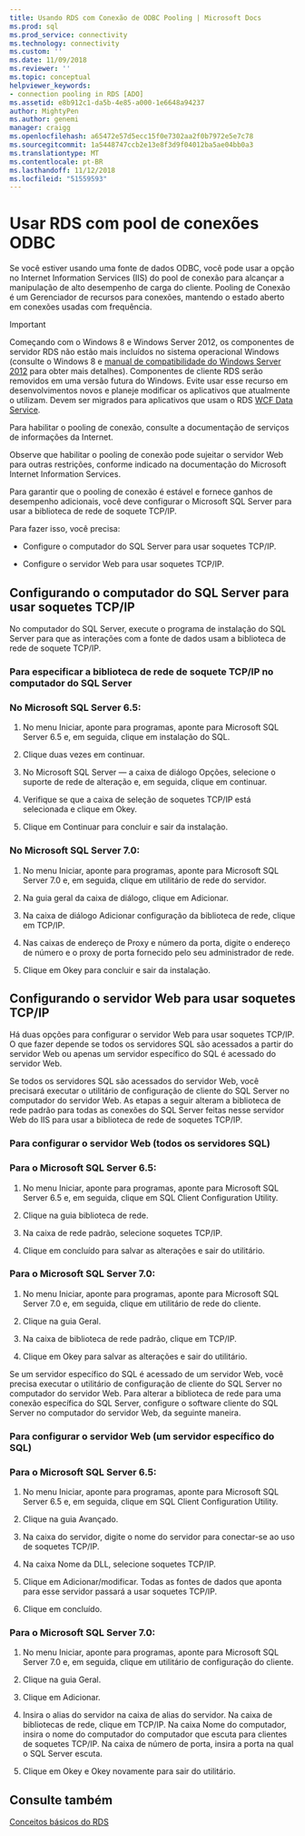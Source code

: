 ```yaml
---
title: Usando RDS com Conexão de ODBC Pooling | Microsoft Docs
ms.prod: sql
ms.prod_service: connectivity
ms.technology: connectivity
ms.custom: ''
ms.date: 11/09/2018
ms.reviewer: ''
ms.topic: conceptual
helpviewer_keywords:
- connection pooling in RDS [ADO]
ms.assetid: e8b912c1-da5b-4e85-a000-1e6648a94237
author: MightyPen
ms.author: genemi
manager: craigg
ms.openlocfilehash: a65472e57d5ecc15f0e7302aa2f0b7972e5e7c78
ms.sourcegitcommit: 1a5448747ccb2e13e8f3d9f04012ba5ae04bb0a3
ms.translationtype: MT
ms.contentlocale: pt-BR
ms.lasthandoff: 11/12/2018
ms.locfileid: "51559593"
---
```

# <a name="using-rds-with-odbc-connection-pooling"></a>Usar RDS com pool de conexões ODBC
Se você estiver usando uma fonte de dados ODBC, você pode usar a opção no Internet Information Services (IIS) do pool de conexão para alcançar a manipulação de alto desempenho de carga do cliente. Pooling de Conexão é um Gerenciador de recursos para conexões, mantendo o estado aberto em conexões usadas com frequência.  
  
> [!IMPORTANT]
>  Começando com o Windows 8 e Windows Server 2012, os componentes de servidor RDS não estão mais incluídos no sistema operacional Windows (consulte o Windows 8 e [manual de compatibilidade do Windows Server 2012](https://www.microsoft.com/download/details.aspx?id=27416) para obter mais detalhes). Componentes de cliente RDS serão removidos em uma versão futura do Windows. Evite usar esse recurso em desenvolvimentos novos e planeje modificar os aplicativos que atualmente o utilizam. Devem ser migrados para aplicativos que usam o RDS [WCF Data Service](https://go.microsoft.com/fwlink/?LinkId=199565).  
  
 Para habilitar o pooling de conexão, consulte a documentação de serviços de informações da Internet.  
  
 Observe que habilitar o pooling de conexão pode sujeitar o servidor Web para outras restrições, conforme indicado na documentação do Microsoft Internet Information Services.  
  
 Para garantir que o pooling de conexão é estável e fornece ganhos de desempenho adicionais, você deve configurar o Microsoft SQL Server para usar a biblioteca de rede de soquete TCP/IP.  
  
 Para fazer isso, você precisa:  
  
-   Configure o computador do SQL Server para usar soquetes TCP/IP.  
  
-   Configure o servidor Web para usar soquetes TCP/IP.  
  
## <a name="configuring-the-sql-server-computer-to-use-tcpip-sockets"></a>Configurando o computador do SQL Server para usar soquetes TCP/IP  
 No computador do SQL Server, execute o programa de instalação do SQL Server para que as interações com a fonte de dados usam a biblioteca de rede de soquete TCP/IP.  
  
### <a name="to-specify-the-tcpip-socket-network-library-on-the-sql-server-computer"></a>Para especificar a biblioteca de rede de soquete TCP/IP no computador do SQL Server  
  
### <a name="in-microsoft-sql-server-65"></a>No Microsoft SQL Server 6.5:  
  
1.  No menu Iniciar, aponte para programas, aponte para Microsoft SQL Server 6.5 e, em seguida, clique em instalação do SQL.  
  
2.  Clique duas vezes em continuar.  
  
3.  No Microsoft SQL Server — a caixa de diálogo Opções, selecione o suporte de rede de alteração e, em seguida, clique em continuar.  
  
4.  Verifique se que a caixa de seleção de soquetes TCP/IP está selecionada e clique em Okey.  
  
5.  Clique em Continuar para concluir e sair da instalação.  
  
### <a name="in-microsoft-sql-server-70"></a>No Microsoft SQL Server 7.0:  
  
1.  No menu Iniciar, aponte para programas, aponte para Microsoft SQL Server 7.0 e, em seguida, clique em utilitário de rede do servidor.  
  
2.  Na guia geral da caixa de diálogo, clique em Adicionar.  
  
3.  Na caixa de diálogo Adicionar configuração da biblioteca de rede, clique em TCP/IP.  
  
4.  Nas caixas de endereço de Proxy e número da porta, digite o endereço de número e o proxy de porta fornecido pelo seu administrador de rede.  
  
5.  Clique em Okey para concluir e sair da instalação.  
  
## <a name="configuring-the-web-server-to-use-tcpip-sockets"></a>Configurando o servidor Web para usar soquetes TCP/IP  
 Há duas opções para configurar o servidor Web para usar soquetes TCP/IP. O que fazer depende se todos os servidores SQL são acessados a partir do servidor Web ou apenas um servidor específico do SQL é acessado do servidor Web.  
  
 Se todos os servidores SQL são acessados do servidor Web, você precisará executar o utilitário de configuração de cliente do SQL Server no computador do servidor Web. As etapas a seguir alteram a biblioteca de rede padrão para todas as conexões do SQL Server feitas nesse servidor Web do IIS para usar a biblioteca de rede de soquetes TCP/IP.  
  
### <a name="to-configure-the-web-server-all-sql-servers"></a>Para configurar o servidor Web (todos os servidores SQL)  
  
### <a name="for-microsoft-sql-server-65"></a>Para o Microsoft SQL Server 6.5:  
  
1.  No menu Iniciar, aponte para programas, aponte para Microsoft SQL Server 6.5 e, em seguida, clique em SQL Client Configuration Utility.  
  
2.  Clique na guia biblioteca de rede.  
  
3.  Na caixa de rede padrão, selecione soquetes TCP/IP.  
  
4.  Clique em concluído para salvar as alterações e sair do utilitário.  
  
### <a name="for-microsoft-sql-server-70"></a>Para o Microsoft SQL Server 7.0:  
  
1.  No menu Iniciar, aponte para programas, aponte para Microsoft SQL Server 7.0 e, em seguida, clique em utilitário de rede do cliente.  
  
2.  Clique na guia Geral.  
  
3.  Na caixa de biblioteca de rede padrão, clique em TCP/IP.  
  
4.  Clique em Okey para salvar as alterações e sair do utilitário.  
  
 Se um servidor específico do SQL é acessado de um servidor Web, você precisa executar o utilitário de configuração de cliente do SQL Server no computador do servidor Web. Para alterar a biblioteca de rede para uma conexão específica do SQL Server, configure o software cliente do SQL Server no computador do servidor Web, da seguinte maneira.  
  
### <a name="to-configure-the-web-server-a-specific-sql-server"></a>Para configurar o servidor Web (um servidor específico do SQL)  
  
### <a name="for-microsoft-sql-server-65"></a>Para o Microsoft SQL Server 6.5:  
  
1.  No menu Iniciar, aponte para programas, aponte para Microsoft SQL Server 6.5 e, em seguida, clique em SQL Client Configuration Utility.  
  
2.  Clique na guia Avançado.  
  
3.  Na caixa do servidor, digite o nome do servidor para conectar-se ao uso de soquetes TCP/IP.  
  
4.  Na caixa Nome da DLL, selecione soquetes TCP/IP.  
  
5.  Clique em Adicionar/modificar. Todas as fontes de dados que aponta para esse servidor passará a usar soquetes TCP/IP.  
  
6.  Clique em concluído.  
  
### <a name="for-microsoft-sql-server-70"></a>Para o Microsoft SQL Server 7.0:  
  
1.  No menu Iniciar, aponte para programas, aponte para Microsoft SQL Server 7.0 e, em seguida, clique em utilitário de configuração do cliente.  
  
2.  Clique na guia Geral.  
  
3.  Clique em Adicionar.  
  
4.  Insira o alias do servidor na caixa de alias do servidor. Na caixa de bibliotecas de rede, clique em TCP/IP. Na caixa Nome do computador, insira o nome do computador do computador que escuta para clientes de soquetes TCP/IP. Na caixa de número de porta, insira a porta na qual o SQL Server escuta.  
  
5.  Clique em Okey e Okey novamente para sair do utilitário.  
  
## <a name="see-also"></a>Consulte também  
 [Conceitos básicos do RDS](../../../ado/guide/remote-data-service/rds-fundamentals.md)






















